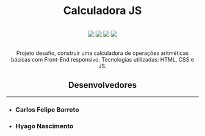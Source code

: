 <h1 align="center">Calculadora JS</h1>
<br>
<div align="center">
  <img src="https://img.shields.io/badge/HTML5-E34F26?style=for-the-badge&logo=html5&logoColor=white" target=_blank></a>
<img src="https://img.shields.io/badge/CSS3-1572B6?style=for-the-badge&logo=css3&logoColor=white" target=_blank></a>
<img src="https://img.shields.io/badge/JavaScript-323330?style=for-the-badge&logo=javascript&logoColor=F7DF1E" target=_blank></a>
 <a href="https://felipecarvalhobarr.github.io/Calculadora-JS/" target=_blank><img src="https://img.shields.io/badge/website-000000?style=for-the-badge&logo=About.me&logoColor=white" target=_blank></a>
  </div>  
<br>
<p align="center">Projeto desafio, construir uma calculadora de operações aritméticas básicas com Front-End responsivo. Tecnologias utilizadas: HTML, CSS e JS.</p>

<h2 align="center">Desenvolvedores</h2>
<hr>
<ul>
  <li><h3>Carlos Felipe Barreto</h3></li>
  <li><h3>Hyago Nascimento</h3></li>

